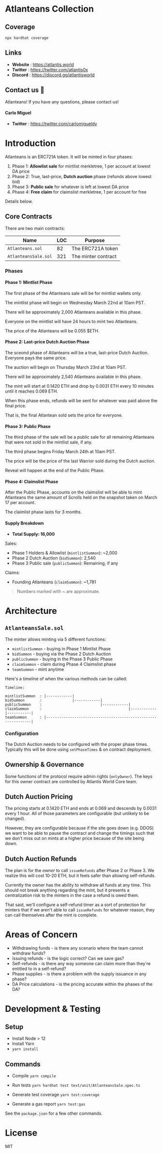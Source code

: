 # Atlanteans Collection

## Coverage

`npx hardhat coverage`

## Links

- **Website** : https://atlantis.world
- **Twitter** : https://twitter.com/atlantis0x
- **Discord** : https://discord.gg/atlantisworld

## Contact us 📝

Atlanteans! If you have any questions, please contact us!

#### Carlo Miguel

- **Twitter** : https://twitter.com/carlomigueldy

# Introduction

Atlanteans is an ERC721A token. It will be minted in four phases:

1. Phase 1: **Allowlist sale** for mintlist merkletree, 1 per account at lowest DA price
2. Phase 2: True, last-price, **Dutch auction** phase (refunds above lowest bid)
3. Phase 3: **Public sale** for whatever is left at lowest DA price
4. Phase 4: **Free claim** for claimslist merkletree, 1 per account for free

Details below.

## Core Contracts

There are two main contracts:

| Name                 | LOC | Purpose             |
| -------------------- | --- | ------------------- |
| `Atlanteans.sol`     | 82  | The ERC721A token   |
| `AtlanteansSale.sol` | 321 | The minter contract |

### Phases

#### Phase 1: Mintlist Phase

The first phase of the Atlanteans sale will be for mintlist wallets only.

The mintlist phase will begin on Wednesday March 22nd at 10am PST.

There will be approximately 2,000 Atlanteans available in this phase.

Everyone on the mintlist will have 24 hours to mint two Atlanteans.

The price of the Atlanteans will be 0.055 $ETH.

#### Phase 2: Last-price Dutch Auction Phase

The sceond phase of Atlanteans will be a true, last-price Dutch Auction. Everyone pays the same price.

The auction will begin on Thursday March 23rd at 10am PST.

There will be approximately 2,540 Atlanteans available in this phase.

The mint will start at 0.1420 ETH and drop by 0.0031 ETH every 10 minutes until it reaches 0.069 ETH.

When this phase ends, refunds will be sent for whatever was paid above the final price.

That is, the final Atlantean sold sets the price for everyone.

#### Phase 3: Public Phase

The third phase of the sale will be a public sale for all remaining Atlanteans that were not sold in the mintlist sale, if any.

The third phase begins Friday March 24th at 10am PST.

The price will be the price of the last Warrior sold during the Dutch auction.

Reveal will happen at the end of the Public Phase.

#### Phase 4: Claimslist Phase

After the Public Phase, accounts on the claimslist will be able to mint Atlanteans the same amount of Scrolls held on the snapshot taken on March 17 per account.

The claimlist phase lasts for 3 months.

#### Supply Breakdown

- **Total Supply: 16,000**

Sales:

- Phase 1 Holders & Allowlist (`mintlistSummon`): ~2,000
- Phase 2 Dutch Auction (`bidSummon`): 2,540
- Phase 3 Public sale (`publicSummon`): Remaining, if any

Claims:

- Founding Atlanteans (`claimSummon`): ~1,781

> Numbers marked with ~ are approximate.

# Architecture

## `AtlanteansSale.sol`

The minter allows minting via 5 different functions:

- `mintlistSummon` - buying in Phase 1 Mintlist Phase
- `bidSummon` - buying via the Phase 2 Dutch Auction
- `publicSummon` - buying in the Phase 3 Public Phase
- `claimSummon` - claim during Phase 4 Claimslist phase
- `teamSummon` - mint anytime

Here's a timeline of when the various methods can be called:

    Timeline:

    mintlistSummon  : |------------|
    bidSummon       :              |------------|
    publicSummon    :                           |------------|
    claimSummon     :                                        |------------|-----------|
    teamSummon      : |---------------------------------------------------------------|

### Configuration

The Dutch Auction needs to be configured with the proper phase times. Typically this will be done using `setPhaseTimes` & on contract deployment.

## Ownership & Governance

Some functions of the protocol require admin rights (`onlyOwner`). The keys for this owner contract are controlled by Atlantis World Core team.

## Dutch Auction Pricing

The pricing starts at 0.1420 ETH and ends at 0.069 and descends by 0.0031 every 1 hour. All of those parameters are configurable (but unlikely to be changed).

However, they are configurable because if the site goes down (e.g. DDOS) we want to be able to pause the contract and change the timings such that we don't miss out on mints at a higher price because of the site being down.

## Dutch Auction Refunds

The plan is for the _owner_ to call `issueRefunds` after Phase 2 or Phase 3. We realize this will cost 10-20 ETH, but it feels safer than allowing self-refunds.

Currently the owner has the ability to withdraw all funds at any time. This should not break anything regarding the mint, but it presents a centralization risk to the minters in the case a refund is owed them.

That said, we'll configure a self-refund timer as a sort of protection for minters that if we aren't able to call `issueRefunds` for whatever reason, they can call themselves after the mint is complete.

# Areas of Concern

- Withdrawing funds - is there any scenario where the team cannot withdraw funds?
- Issuing refunds - is the logic correct? Can we save gas?
- Self-refunds - is there any way someone can claim more than they're entitled to in a self-refund?
- Phase supplies - is there a problem with the supply issuance in any phase?
- DA Price calculations - is the pricing accurate within the phases of the DA?

# Development & Testing

## Setup

- Install Node > 12
- Install Yarn
- `yarn install`

## Commands

- Compile
  `yarn compile`

- Run tests
  `yarn hardhat test test/unit/AtlanteansSale.spec.ts`

- Generate test coverage
  `yarn test:coverage`

- Generate a gas report
  `yarn test:gas`

See the `package.json` for a few other commands.

# License

MIT

